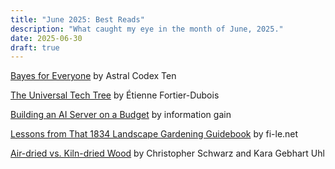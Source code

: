 ```yaml
---
title: "June 2025: Best Reads"
description: "What caught my eye in the month of June, 2025."
date: 2025-06-30
draft: true
---
```

[Bayes for Everyone](https://www.astralcodexten.com/p/bayes-for-everyone) by Astral Codex Ten

[The Universal Tech Tree](https://asteriskmag.com/issues/10/the-universal-tech-tree) by Étienne Fortier-Dubois

[Building an AI Server on a Budget](https://www.informationga.in/blog/building-an-ai-server-on-a-budget) by information gain

[Lessons from That 1834 Landscape Gardening Guidebook](https://fi-le.net/pueckler/) by fi-le.net

[Air-dried vs. Kiln-dried Wood](https://christopherschwarz.substack.com/p/air-dried-vs-kiln-dried-wood) by Christopher Schwarz and Kara Gebhart Uhl
